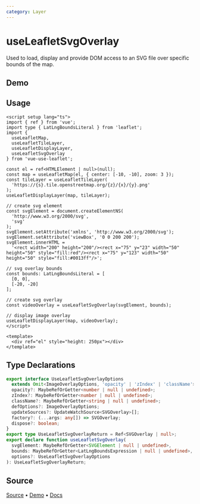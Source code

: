```yaml
---
category: Layer
---
```


# useLeafletSvgOverlay

Used to load, display and provide DOM access to an SVG file over specific bounds of the map.



## Demo

<ClientOnly>
  <Demo name="useLeafletSvgOverlay" source-url="https://github.com/nikolaynau/vue-use-leaflet/blob/master/src/useLeafletSvgOverlay/demo.vue" />
</ClientOnly>

## Usage

```vue
<script setup lang="ts">
import { ref } from 'vue';
import type { LatLngBoundsLiteral } from 'leaflet';
import {
  useLeafletMap,
  useLeafletTileLayer,
  useLeafletDisplayLayer,
  useLeafletSvgOverlay
} from 'vue-use-leaflet';

const el = ref<HTMLElement | null>(null);
const map = useLeafletMap(el, { center: [-10, -10], zoom: 3 });
const tileLayer = useLeafletTileLayer(
  'https://{s}.tile.openstreetmap.org/{z}/{x}/{y}.png'
);
useLeafletDisplayLayer(map, tileLayer);

// create svg element
const svgElement = document.createElementNS(
  'http://www.w3.org/2000/svg',
  'svg'
);
svgElement.setAttribute('xmlns', 'http://www.w3.org/2000/svg');
svgElement.setAttribute('viewBox', '0 0 200 200');
svgElement.innerHTML =
  '<rect width="200" height="200"/><rect x="75" y="23" width="50" height="50" style="fill:red"/><rect x="75" y="123" width="50" height="50" style="fill:#0013ff"/>';

// svg overlay bounds
const bounds: LatLngBoundsLiteral = [
  [0, 0],
  [-20, -20]
];

// create svg overlay
const videoOverlay = useLeafletSvgOverlay(svgElement, bounds);

// display image overlay
useLeafletDisplayLayer(map, videoOverlay);
</script>

<template>
  <div ref="el" style="height: 250px"></div>
</template>
```

## Type Declarations

```ts
export interface UseLeafletSvgOverlayOptions
  extends Omit<ImageOverlayOptions, 'opacity' | 'zIndex' | 'className'> {
  opacity?: MaybeRefOrGetter<number | null | undefined>;
  zIndex?: MaybeRefOrGetter<number | null | undefined>;
  className?: MaybeRefOrGetter<string | null | undefined>;
  defOptions?: ImageOverlayOptions;
  updateSources?: UpdateWatchSource<SVGOverlay>[];
  factory?: (...args: any[]) => SVGOverlay;
  dispose?: boolean;
}
export type UseLeafletSvgOverlayReturn = Ref<SVGOverlay | null>;
export declare function useLeafletSvgOverlay(
  svgElement: MaybeRefOrGetter<SVGElement | null | undefined>,
  bounds: MaybeRefOrGetter<LatLngBoundsExpression | null | undefined>,
  options?: UseLeafletSvgOverlayOptions
): UseLeafletSvgOverlayReturn;
```

## Source

[Source](https://github.com/nikolaynau/vue-use-leaflet/blob/master/src/useLeafletSvgOverlay/index.ts) • [Demo](https://github.com/nikolaynau/vue-use-leaflet/blob/master/src/useLeafletSvgOverlay/demo.vue) • [Docs](https://github.com/nikolaynau/vue-use-leaflet/blob/master/src/useLeafletSvgOverlay/index.md)
